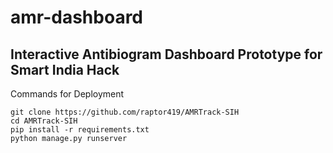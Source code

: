 # amr-dashboard
## Interactive Antibiogram Dashboard Prototype for Smart India Hack

Commands for Deployment
```
git clone https://github.com/raptor419/AMRTrack-SIH
cd AMRTrack-SIH
pip install -r requirements.txt
python manage.py runserver
```

